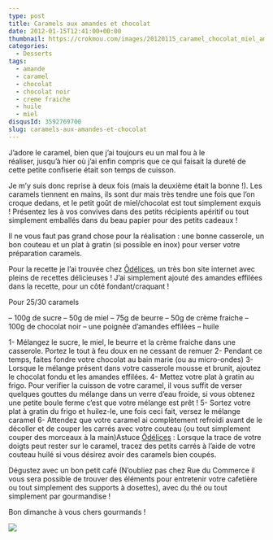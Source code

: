 ```yaml
---
type: post
title: Caramels aux amandes et chocolat
date: 2012-01-15T12:41:00+00:00
thumbnail: https://crokmou.com/images/20120115_caramel_chocolat_miel_amande_1.jpg
categories:
  - Desserts
tags:
  - amande
  - caramel
  - chocolat
  - chocolat noir
  - creme fraiche
  - huile
  - miel
disqusId: 3592769700
slug: caramels-aux-amandes-et-chocolat
---
```


J’adore le caramel, bien que j’ai toujours eu un mal fou à le réaliser, jusqu’à hier où j’ai enfin compris que ce qui faisait la dureté de cette petite confiserie était son temps de cuisson.

Je m’y suis donc reprise à deux fois (mais la deuxième était la bonne !). Les caramels tiennent en mains, ils sont dur mais très tendre une fois que l’on croque dedans, et le petit goût de miel/chocolat est tout simplement exquis ! Présentez les à vos convives dans des petits récipients apéritif ou tout simplement emballés dans du beau papier pour des petits cadeaux !

Il ne vous faut pas grand chose pour la réalisation : une bonne casserole, un bon couteau et un plat à gratin (si possible en inox) pour verser votre préparation caramels.

Pour la recette je l’ai trouvée chez [Ôdélices](http://www.odelices.com/recette/Caramels-au-chocolat-r443), un très bon site internet avec pleins de recettes délicieuses ! J’ai simplement ajouté des amandes effilées dans la recette, pour un côté fondant/craquant !

Pour 25/30 caramels

– 100g de sucre
– 50g de miel
– 75g de beurre
– 50g de crème fraiche
– 100g de chocolat noir
– une poignée d’amandes effilées
– huile

1- Mélangez le sucre, le miel, le beurre et la crème fraiche dans une casserole. Portez le tout à feu doux en ne cessant de remuer
2- Pendant ce temps, faites fondre votre chocolat au bain marie (ou au micro-ondes)
3- Lorsque le mélange présent dans votre casserole mousse et brunit, ajoutez le chocolat fondu et les amandes effilées.
4- Mettez votre plat à gratin au frigo. Pour verifier la cuisson de votre caramel, il vous suffit de verser quelques gouttes du mélange dans un verre d’eau froide, si vous obtenez une petite boule ferme c’est que votre mélange est prêt !
5- Sortez votre plat à gratin du frigo et huilez-le, une fois ceci fait, versez le mélange caramel
6- Attendez que votre caramel ai complètement refroidi avant de le décoller et de couper les carrés avec votre couteau (ou tout simplement couper des morceaux à la main)Astuce [Ôdélices](http://www.odelices.com/recette/Caramels-au-chocolat-r443) : Lorsque la trace de votre doigts peut rester sur le caramel, tracez des petits carrés à l’aide de votre couteau huilé si vous désirez avoir des caramels bien coupés.

Dégustez avec un bon petit café (N’oubliez pas chez Rue du Commerce il vous sera possible de trouver des éléments pour entretenir votre cafetière ou tout simplement des supports à dosettes), avec du thé ou tout simplement par gourmandise !

Bon dimanche à vous chers gourmands !

![](http://4.bp.blogspot.com/-2bLosyMFac4/TxhFg0sR2dI/AAAAAAAABec/Mzg1OnlXUmM/s1600/Signature+copie.jpg)
